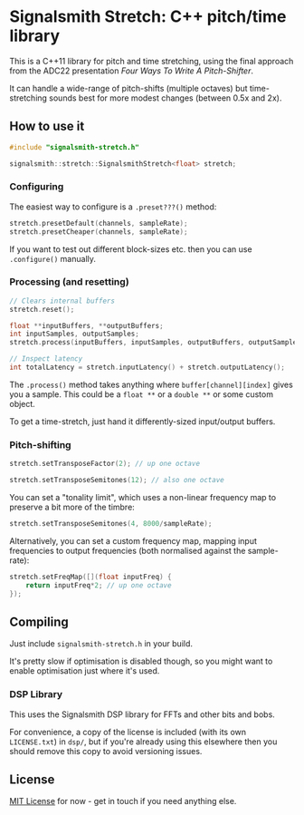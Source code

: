 # Signalsmith Stretch: C++ pitch/time library

This is a C++11 library for pitch and time stretching, using the final approach from the ADC22 presentation _Four Ways To Write A Pitch-Shifter_.

It can handle a wide-range of pitch-shifts (multiple octaves) but time-stretching sounds best for more modest changes (between 0.5x and 2x).

## How to use it

```cpp
#include "signalsmith-stretch.h"

signalsmith::stretch::SignalsmithStretch<float> stretch;
```

### Configuring

The easiest way to configure is a `.preset???()` method:

```cpp
stretch.presetDefault(channels, sampleRate);
stretch.presetCheaper(channels, sampleRate);
```

If you want to test out different block-sizes etc. then you can use `.configure()` manually.

### Processing (and resetting)

```cpp
// Clears internal buffers
stretch.reset();

float **inputBuffers, **outputBuffers;
int inputSamples, outputSamples;
stretch.process(inputBuffers, inputSamples, outputBuffers, outputSamples);

// Inspect latency
int totalLatency = stretch.inputLatency() + stretch.outputLatency();
```

The `.process()` method takes anything where `buffer[channel][index]` gives you a sample.  This could be a `float **` or a `double **` or some custom object.

To get a time-stretch, just hand it differently-sized input/output buffers.

### Pitch-shifting

```cpp
stretch.setTransposeFactor(2); // up one octave

stretch.setTransposeSemitones(12); // also one octave
```

You can set a "tonality limit", which uses a non-linear frequency map to preserve a bit more of the timbre:

```cpp
stretch.setTransposeSemitones(4, 8000/sampleRate);
```

Alternatively, you can set a custom frequency map, mapping input frequencies to output frequencies (both normalised against the sample-rate): 

```cpp
stretch.setFreqMap([](float inputFreq) {
	return inputFreq*2; // up one octave
});
```

## Compiling

Just include `signalsmith-stretch.h` in your build.

It's pretty slow if optimisation is disabled though, so you might want to enable optimisation just where it's used.

### DSP Library

This uses the Signalsmith DSP library for FFTs and other bits and bobs.

For convenience, a copy of the license is included (with its own `LICENSE.txt`) in `dsp/`, but if you're already using this elsewhere then you should remove this copy to avoid versioning issues.

## License

[MIT License](LICENSE.txt) for now - get in touch if you need anything else.
